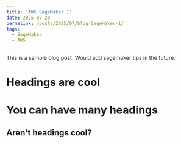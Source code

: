 ```yaml
---
title: 'AWS SageMaker 1'
date: 2025-07-20
permalink: /posts/2025/07/blog-SageMaker-1/
tags:
  - SageMaker
  - AWS
---
```


This is a sample blog post. Would add sagemaker tips in the future.



Headings are cool
======

You can have many headings
======

Aren't headings cool?
------